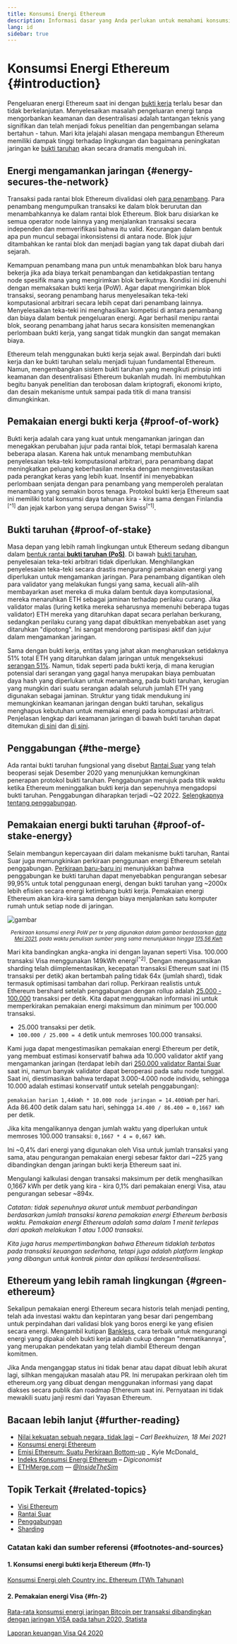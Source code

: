 ```yaml
---
title: Konsumsi Energi Ethereum
description: Informasi dasar yang Anda perlukan untuk memahami konsumsi energi Ethereum.
lang: id
sidebar: true
---
```


# Konsumsi Energi Ethereum {#introduction}

Pengeluaran energi Ethereum saat ini dengan [bukti kerja](/developers/docs/consensus-mechanisms/#proof-of-work) terlalu besar dan tidak berkelanjutan. Menyelesaikan masalah pengeluaran energi tanpa mengorbankan keamanan dan desentralisasi adalah tantangan teknis yang signifikan dan telah menjadi fokus penelitian dan pengembangan selama bertahun - tahun. Mari kita jelajahi alasan mengapa membangun Ethereum memiliki dampak tinggi terhadap lingkungan dan bagaimana peningkatan jaringan ke [bukti taruhan](/developers/docs/consensus-mechanisms/pos) akan secara dramatis mengubah ini.

## Energi mengamankan jaringan {#energy-secures-the-network}

Transaksi pada rantai blok Ethereum divalidasi oleh [para penambang](/developers/docs/consensus-mechanisms/pow/mining). Para penambang mengumpulkan transaksi ke dalam blok berurutan dan menambahkannya ke dalam rantai blok Ethereum. Blok baru disiarkan ke semua operator node lainnya yang menjalankan transaksi secara independen dan memverifikasi bahwa itu valid. Kecurangan dalam bentuk apa pun muncul sebagai inkonsistensi di antara node. Blok jujur ditambahkan ke rantai blok dan menjadi bagian yang tak dapat diubah dari sejarah.

Kemampuan penambang mana pun untuk menambahkan blok baru hanya bekerja jika ada biaya terkait penambangan dan ketidakpastian tentang node spesifik mana yang mengirimkan blok berikutnya. Kondisi ini dipenuhi dengan memaksakan bukti kerja (PoW). Agar dapat mengirimkan blok transaksi, seorang penambang harus menyelesaikan teka-teki komputasional arbitrari secara lebih cepat dari penambang lainnya. Menyelesaikan teka-teki ini menghasilkan kompetisi di antara penambang dan biaya dalam bentuk pengeluaran energi. Agar berhasil menipu rantai blok, seorang penambang jahat harus secara konsisiten memenangkan perlombaan bukti kerja, yang sangat tidak mungkin dan sangat memakan biaya.

Ethereum telah menggunakan bukti kerja sejak awal. Berpindah dari bukti kerja dan ke bukti taruhan selalu menjadi tujuan fundamental Ethereum. Namun, mengembangkan sistem bukti taruhan yang mengikuti prinsip inti keamanan dan desentralisasi Ethereum bukanlah mudah. Ini membutuhkan begitu banyak penelitian dan terobosan dalam kriptografi, ekonomi kripto, dan desain mekanisme untuk sampai pada titik di mana transisi dimungkinkan.

## Pemakaian energi bukti kerja {#proof-of-work}

Bukti kerja adalah cara yang kuat untuk mengamankan jaringan dan menegakkan perubahan jujur pada rantai blok, tetapi bermasalah karena beberapa alasan. Karena hak untuk menambang membutuhkan penyelesaian teka-teki komputasional arbitrari, para penambang dapat meningkatkan peluang keberhasilan mereka dengan menginvestasikan pada perangkat keras yang lebih kuat. Insentif ini menyebabkan perlombaan senjata dengan para penambang yang memperoleh peralatan menambang yang semakin boros tenaga. Protokol bukti kerja Ethereum saat ini memiliki total konsumsi daya tahunan kira - kira sama dengan Finlandia <sup>[^1]</sup> dan jejak karbon yang serupa dengan Swiss<sup>[^1]</sup>.

## Bukti taruhan {#proof-of-stake}

Masa depan yang lebih ramah lingkungan untuk Ethereum sedang dibangun dalam [bentuk rantai **bukti taruhan (PoS)**](/upgrades/beacon-chain/). Di bawah [bukti taruhan](/developers/docs/consensus-mechanisms/pos/), penyelesaian teka-teki arbitrari tidak diperlukan. Menghilangkan penyelesaian teka-teki secara drastis mengurangi pemakaian energi yang diperlukan untuk mengamankan jaringan. Para penambang digantikan oleh para validator yang melakukan fungsi yang sama, kecuali alih-alih membayarkan aset mereka di muka dalam bentuk daya komputasional, mereka menaruhkan ETH sebagai jaminan terhadap perilaku curang. Jika validator malas (luring ketika mereka seharusnya memenuhi beberapa tugas validator) ETH mereka yang ditaruhkan dapat secara perlahan berkurang, sedangkan perilaku curang yang dapat dibuktikan menyebabkan aset yang ditaruhkan "dipotong". Ini sangat mendorong partisipasi aktif dan jujur dalam mengamankan jaringan.

Sama dengan bukti kerja, entitas yang jahat akan mengharuskan setidaknya 51% total ETH yang ditaruhkan dalam jaringan untuk mengeksekusi [serangan 51%](/glossary/#51-attack). Namun, tidak seperti pada bukti kerja, di mana kerugian potensial dari serangan yang gagal hanya merupakan biaya pembuatan daya hash yang diperlukan untuk menambang, pada bukti taruhan, kerugian yang mungkin dari suatu serangan adalah seluruh jumlah ETH yang digunakan sebagai jaminan. Struktur yang tidak mendukung ini memungkinkan keamanan jaringan dengan bukti taruhan, sekaligus menghapus kebutuhan untuk memakai energi pada komputasi arbitrari. Penjelasan lengkap dari keamanan jaringan di bawah bukti taruhan dapat ditemukan [di sini](/developers/docs/consensus-mechanisms/pos/) dan [di sini](https://vitalik.ca/general/2017/12/31/pos_faq.html).

## Penggabungan {#the-merge}

Ada rantai bukti taruhan fungsional yang disebut [Rantai Suar](/upgrades/beacon-chain/) yang telah beoperasi sejak Desember 2020 yang menunjukkan kemungkinan penerapan protokol bukti taruhan. Penggabungan merujuk pada titik waktu ketika Ethereum meninggalkan bukti kerja dan sepenuhnya mengadopsi bukti taruhan. Penggabungan diharapkan terjadi ~Q2 2022. [Selengkapnya tentang penggabungan](/upgrades/merge/).

## Pemakaian energi bukti taruhan {#proof-of-stake-energy}

Selain membangun kepercayaan diri dalam mekanisme bukti taruhan, Rantai Suar juga memungkinkan perkiraan penggunaan energi Ethereum setelah penggabungan. [Perkiraan baru-baru ini](https://blog.ethereum.org/2021/05/18/country-power-no-more/) menunjukkan bahwa penggabungan ke bukti taruhan dapat menyebabkan pengurangan sebesar 99,95% untuk total penggunaan energi, dengan bukti taruhan yang ~2000x lebih efisien secara energi ketimbang bukti kerja. Pemakaian energi Ethereum akan kira-kira sama dengan biaya menjalankan satu komputer rumah untuk setiap node di jaringan.

![gambar](energy_use_per_transaction.png)

<p style="text-align: center;"><small><i>Perkiraan konsumsi energi PoW per tx yang digunakan dalam gambar berdasarkan <a href="https://blog.ethereum.org/2021/05/18/country-power-no-more/" target="_blank" rel="noopener noreferrer">data Mei 2021</a>, pada waktu penulisan sumber yang sama menunjukkan hingga <a href="https://digiconomist.net/ethereum-energy-consumption" target="_blank" rel="noopener noreferrer">175,56 Kwh</a></i></small></p>

Mari kita bandingkan angka-angka ini dengan layanan seperti Visa. 100.000 transaksi Visa menggunakan 149kWh energi<sup>[^2]</sup>. Dengan mengasumsikan sharding telah diimplementasikan, kecepatan transaksi Ethereum saat ini (15 transaksi per detik) akan bertambah paling tidak 64x (jumlah shard), tidak termasuk optimisasi tambahan dari rollup. Perkiraan realistis untuk Ethereum bershard setelah penggabungan dengan rollup adalah [25.000 - 100.000](https://twitter.com/VitalikButerin/status/1312905884549300224?s=20) transaksi per detik. Kita dapat menggunakan informasi ini untuk memperkirakan pemakaian energi maksimum dan minimum per 100.000 transaksi.

- 25.000 transaksi per detik.
- `100.000 / 25.000 = 4` detik untuk memroses 100.000 transaksi.

Kami juga dapat mengestimasikan pemakaian energi Ethereum per detik, yang membuat estimasi konservatif bahwa ada 10.000 validator aktif yang mengamankan jaringan (terdapat lebih dari [250.000 validator Rantai Suar](https://beaconscan.com/) saat ini, namun banyak validator dapat beroperasi pada satu node tunggal. Saat ini, diestimasikan bahwa terdapat 3.000-4.000 node individu, sehingga 10.000 adalah estimasi konservatif untuk setelah penggabungan):

`pemakaian harian 1,44kWh * 10.000 node jaringan = 14.400kWh` per hari. Ada 86.400 detik dalam satu hari, sehingga `14.400 / 86.400 = 0,1667 kWh` per detik.

Jika kita mengalikannya dengan jumlah waktu yang diperlukan untuk memroses 100.000 transaksi: `0,1667 * 4 = 0,667 kWh`.

Ini ~0,4% dari energi yang digunakan oleh Visa untuk jumlah transaksi yang sama, atau pengurangan pemakaian energi sebesar faktor dari ~225 yang dibandingkan dengan jaringan bukti kerja Ethereum saat ini.

Mengulangi kalkulasi dengan transaksi maksimum per detik menghasilkan 0,1667 kWh per detik yang kira - kira 0,1% dari pemakaian energi Visa, atau pengurangan sebesar ~894x.

_Catatan: tidak sepenuhnya akurat untuk membuat perbandingan berdasarkan jumlah transaksi karena pemakaian energi Ethereum berbasis waktu. Pemakaian energi Ethereum adalah sama dalam 1 menit terlepas dari apakah melakukan 1 atau 1.000 transaksi._

_Kita juga harus mempertimbangkan bahwa Ethereum tidaklah terbatas pada transaksi keuangan sederhana, tetapi juga adalah platform lengkap yang dibangun untuk kontrak pintar dan aplikasi terdesentralisasi._

## Ethereum yang lebih ramah lingkungan {#green-ethereum}

Sekalipun pemakaian energi Ethereum secara historis telah menjadi penting, telah ada investasi waktu dan kepintaran yang besar dari pengembang untuk perpindahan dari validasi blok yang boros energi ke yang efisien secara energi. Mengambil kutipan [Bankless](http://podcast.banklesshq.com/), cara terbaik untuk mengurangi energi yang dipakai oleh bukti kerja adalah cukup dengan "mematikannya", yang merupakan pendekatan yang telah diambil Ethereum dengan komitmen.

<InfoBanner emoji=":evergreen_tree:">
  Jika Anda menganggap status ini tidak benar atau dapat dibuat lebih akurat lagi, silhkan mengajukan masalah atau PR. Ini merupakan perkiraan oleh tim ethereum.org yang dibuat dengan menggunakan informasi yang dapat diakses secara publik dan roadmap Ethereum saat ini. Pernyataan ini tidak mewakili suatu janji resmi dari Yayasan Ethereum. 
</InfoBanner>

## Bacaan lebih lanjut {#further-reading}

- [Nilai kekuatan sebuah negara, tidak lagi](https://blog.ethereum.org/2021/05/18/country-power-no-more/) – _Carl Beekhuizen, 18 Mei 2021_
- [Konsumsi energi Ethereum](https://mirror.xyz/jmcook.eth/ODpCLtO4Kq7SCVFbU4He8o8kXs418ZZDTj0lpYlZkR8)
- [Emisi Ethereum: Suatu Perkiraan Bottom-up](https://kylemcdonald.github.io/ethereum-emissions/) _ Kyle McDonald_
- [Indeks Konsumsi Energi Ethereum](https://digiconomist.net/ethereum-energy-consumption/) – _Digiconomist_
- [ETHMerge.com](https://ethmerge.com/) — *[@InsideTheSim](https://twitter.com/InsideTheSim)*

## Topik Terkait {#related-topics}

- [Visi Ethereum](/upgrades/vision/)
- [Rantai Suar](/upgrades/beacon-chain)
- [Penggabungan](/upgrades/merge/)
- [Sharding](/upgrades/beacon-chain/)

### Catatan kaki dan sumber referensi {#footnotes-and-sources}

#### 1. Konsumsi energi bukti kerja Ethereum {#fn-1}

[Konsumsi Energi oleh Country inc. Ethereum (TWh Tahunan)](https://digiconomist.net/ethereum-energy-consumption)

#### 2. Pemakaian energi Visa {#fn-2}

[Rata-rata konsumsi energi jaringan Bitcoin per transaksi dibandingkan dengan jaringan VISA pada tahun 2020, Statista](https://www.statista.com/statistics/881541/bitcoin-energy-consumption-transaction-comparison-visa/)

[Laporan keuangan Visa Q4 2020](https://s1.q4cdn.com/050606653/files/doc_financials/2020/q4/Visa-Inc.-Q4-2020-Operational-Performance-Data.pdf)
